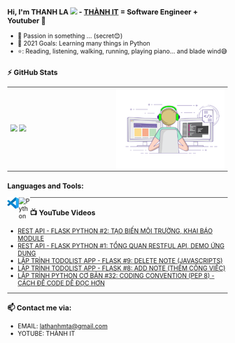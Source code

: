 ### Hi, I'm THANH LA <img src="https://media.giphy.com/media/hvRJCLFzcasrR4ia7z/giphy.gif" width="25px"> -  [THÀNH IT][website] = Software Engineer + Youtuber 🌻  


- 🔭 Passion in something ... (secret😊)
- 💪 2021 Goals: Learning many things in Python
- ⭐: Reading, listening, walking, running, playing piano... and blade wind😅

### :zap: GitHub Stats

<table>
<tr>
  <td width="48%">
    <img src="https://github-readme-stats.vercel.app/api?username=ThanhLa1802&show_icons=true&hide=contribs,issues&hide_border=true" />
    <img src="https://github-readme-stats.vercel.app/api/top-langs/?username=ThanhLa1802&layout=compact&show_icons=true&hide_border=true" />
  </td>
  <td width="52%"><img alt="gif" align="right" src=".github/assets/coding-freak.gif"/></td>
</tr>
<table>

### Languages and Tools:
<img align="left" alt="Visual Studio Code" width="26px" src="https://raw.githubusercontent.com/github/explore/80688e429a7d4ef2fca1e82350fe8e3517d3494d/topics/visual-studio-code/visual-studio-code.png" />
<img align="left" alt="Python" width="26px" src="https://upload.wikimedia.org/wikipedia/commons/thumb/0/0a/Python.svg/1200px-Python.svg.png" /> 

---

### 📺 YouTube Videos

<!-- YOUTUBE:START -->
- [REST API - FLASK PYTHON #2: TẠO BIẾN MÔI TRƯỜNG, KHAI BÁO MODULE](https://www.youtube.com/watch?v=bx13u_GbETk)
- [REST API - FLASK PYTHON #1: TỔNG QUAN RESTFUL API, DEMO ỨNG DỤNG](https://www.youtube.com/watch?v=1Zs95Ue0Hqg)
- [LẬP TRÌNH TODOLIST APP - FLASK #9: DELETE NOTE &lpar;JAVASCRIPTS&rpar;](https://www.youtube.com/watch?v=kxnqbXaW-EE)
- [LẬP TRÌNH TODOLIST APP - FLASK #8: ADD NOTE  &lpar;THÊM CÔNG VIỆC&rpar;](https://www.youtube.com/watch?v=JB5tX5PeUg8)
- [LẬP TRÌNH PYTHON CƠ BẢN #32: CODING CONVENTION &lpar;PEP 8&rpar; - CÁCH ĐỂ CODE DỄ ĐỌC HƠN](https://www.youtube.com/watch?v=L3EMzXKpI-w)
<!-- YOUTUBE:END -->

---

### 📫 Contact me via:
- EMAIL: lathanhmta@gmail.com
- YOTUBE: THÀNH IT

[website]: https://www.youtube.com/channel/UC9L5_YMFz8JfBeQtUic8-3A
